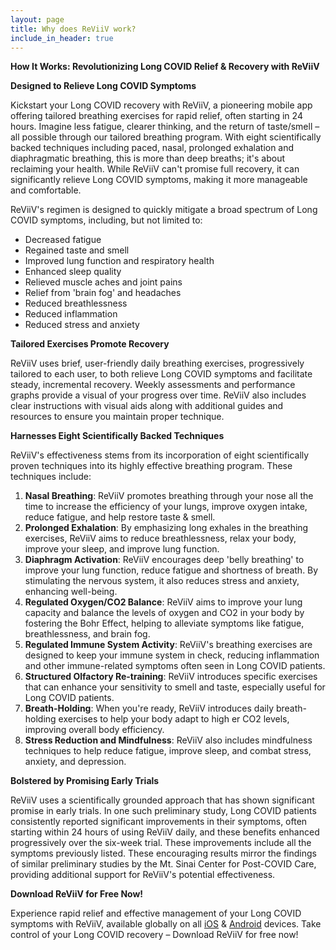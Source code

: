 ```yaml
---
layout: page
title: Why does ReViiV work?
include_in_header: true
---
```


**How It Works: Revolutionizing Long COVID Relief & Recovery with ReViiV**

**Designed to Relieve Long COVID Symptoms**

Kickstart your Long COVID recovery with ReViiV, a pioneering mobile app offering tailored breathing exercises for rapid relief, often starting in 24 hours. Imagine less fatigue, clearer thinking, and the return of taste/smell – all possible through our tailored breathing program. With eight scientifically backed techniques including paced, nasal, prolonged exhalation and diaphragmatic breathing, this is more than deep breaths; it's about reclaiming your health. While ReViiV can't promise full recovery, it can significantly relieve Long COVID symptoms, making it more manageable and comfortable.

ReViiV's regimen is designed to quickly mitigate a broad spectrum of Long COVID symptoms, including, but not limited to:

- Decreased fatigue
- Regained taste and smell
- Improved lung function and respiratory health
- Enhanced sleep quality
- Relieved muscle aches and joint pains
- Relief from 'brain fog' and headaches
- Reduced breathlessness
- Reduced inflammation
- Reduced stress and anxiety

**Tailored Exercises Promote Recovery**

ReViiV uses brief, user-friendly daily breathing exercises, progressively tailored to each user, to both relieve Long COVID symptoms and facilitate steady, incremental recovery. Weekly assessments and performance graphs provide a visual of your progress over time.  ReViiV also includes clear instructions with visual aids along with additional guides and resources to ensure you maintain proper technique.

**Harnesses Eight Scientifically Backed Techniques**

ReViiV's effectiveness stems from its incorporation of eight scientifically proven techniques into its highly effective breathing program.  These techniques include:

1. **Nasal Breathing**: ReViiV promotes breathing through your nose all the time to increase the efficiency of your lungs, improve oxygen intake, reduce fatigue, and help restore taste & smell.
1. **Prolonged Exhalation**: By emphasizing long exhales in the breathing exercises, ReViiV aims to reduce breathlessness, relax your body, improve your sleep, and improve lung function.
1. **Diaphragm Activation**: ReViiV encourages deep 'belly breathing' to improve your lung function, reduce fatigue and shortness of breath. By stimulating the nervous system, it also reduces stress and anxiety, enhancing well-being.
1. **Regulated Oxygen/CO2 Balance**: ReViiV aims to improve your lung capacity and balance the levels of oxygen and CO2 in your body by fostering the Bohr Effect, helping to alleviate symptoms like fatigue, breathlessness, and brain fog.
1. **Regulated Immune System Activity**: ReViiV's breathing exercises are designed to keep your immune system in check, reducing inflammation and other immune-related symptoms often seen in Long COVID patients.
1. **Structured Olfactory Re-training**: ReViiV introduces specific exercises that can enhance your sensitivity to smell and taste, especially useful for Long COVID patients.
1. **Breath-Holding**: When you're ready, ReViiV introduces daily breath-holding exercises to help your body adapt to high	er CO2 levels, improving overall body efficiency.
1. **Stress Reduction and Mindfulness**: ReViiV also includes mindfulness techniques to help reduce fatigue, improve sleep, and combat stress, anxiety, and depression.

**Bolstered by Promising Early Trials**

ReViiV uses a scientifically grounded approach that has shown significant promise in early trials. In one such preliminary study, Long COVID patients consistently reported significant improvements in their symptoms, often starting within 24 hours of using ReViiV daily, and these benefits enhanced progressively over the six-week trial. These improvements include all the symptoms previously listed. These encouraging results mirror the findings of similar preliminary studies by the Mt. Sinai Center for Post-COVID Care, providing additional support for ReViiV's potential effectiveness.

**Download ReViiV for Free Now!**

Experience rapid relief and effective management of your Long COVID symptoms with ReViiV, available globally on all <a href="https://apps.apple.com/us/app/reviiv/id1557588292" target="_blank">iOS</a> & <a href="https://play.google.com/store/apps/details?id=com.martysoft.breather" target="_blank">Android</a> devices. Take control of your Long COVID recovery – Download ReViiV for free now!